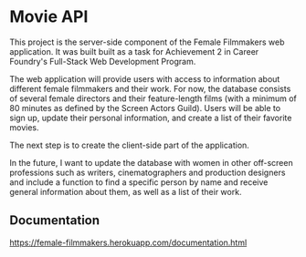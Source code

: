 # Movie API
This project is the server-side component of the Female Filmmakers web application.
It was built built as a task for Achievement 2 in Career Foundry's Full-Stack Web Development Program.

The web application will provide users with access to information about different female filmmakers and their work.
For now, the database consists of several female directors and their feature-length films (with a minimum of 80 minutes as defined by the Screen Actors Guild).
Users will be able to sign up, update their personal information, and create a list of their favorite movies.

The next step is to create the client-side part of the application.

In the future, I want to update the database with women in other off-screen professions such as writers, cinematographers and production designers and include a function to find a specific person by name and receive general information about them, as well as a list of their work.

## Documentation

https://female-filmmakers.herokuapp.com/documentation.html
